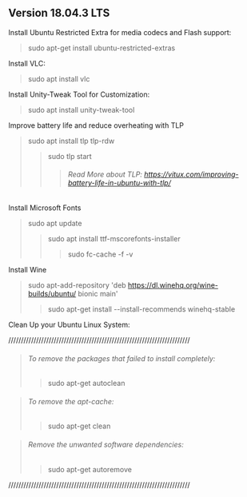 Version 18.04.3 LTS
------------------------------------------------------------------------------------------
Install Ubuntu Restricted Extra for media codecs and Flash support:
> sudo apt-get install ubuntu-restricted-extras
 
Install VLC:
> sudo apt install vlc
 
Install Unity-Tweak Tool for Customization:
> sudo apt install unity-tweak-tool

Improve battery life and reduce overheating with TLP
> sudo apt install tlp tlp-rdw
>> sudo tlp start
>>>###### Read More about TLP: https://vitux.com/improving-battery-life-in-ubuntu-with-tlp/

Install Microsoft Fonts
> sudo apt update
>> sudo apt install ttf-mscorefonts-installer
>>> sudo fc-cache -f -v

Install Wine
> sudo apt-add-repository 'deb https://dl.winehq.org/wine-builds/ubuntu/ bionic main'
>> sudo apt-get install --install-recommends winehq-stable

Clean Up your Ubuntu Linux System:

////////////////////////////////////////////////////////////////////////
>###### To remove the packages that failed to install completely:
>> sudo apt-get autoclean

>###### To remove the apt-cache:
>> sudo apt-get clean

>###### Remove the unwanted software dependencies:
>> sudo apt-get autoremove

////////////////////////////////////////////////////////////////////////
